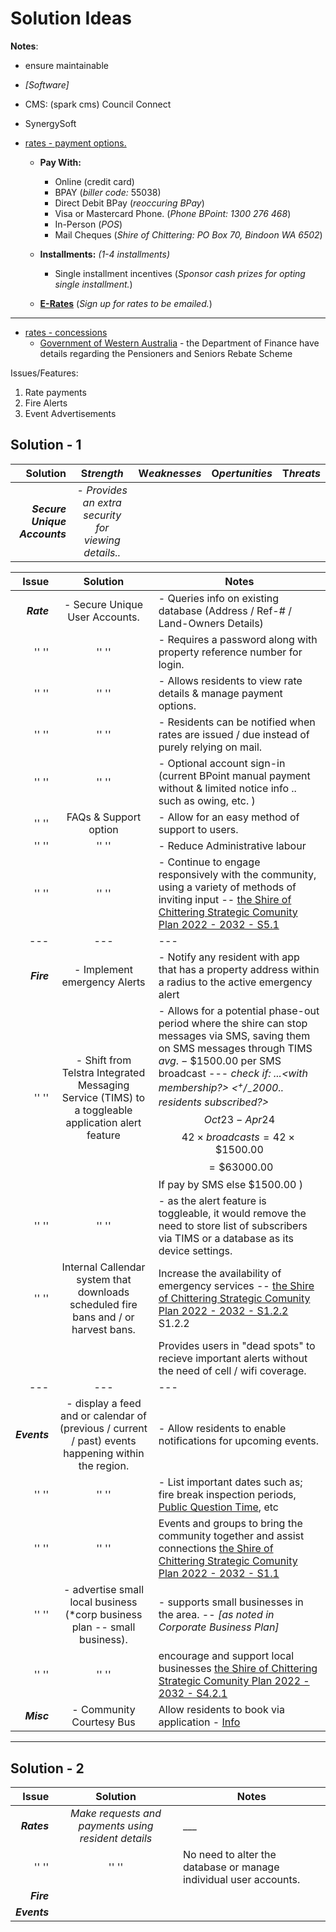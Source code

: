 # Solution Ideas

**Notes**:

- ensure maintainable 

- _[Software]_
- CMS: (spark cms) Council Connect
- SynergySoft

- [rates - payment options.](https://www.chittering.wa.gov.au/council/rates/rates.aspx#-2023-2024-budget-project-highlights)
  - **Pay With:**
    - Online (credit card)
    - BPAY (_biller code:_ 55038)
    - Direct Debit BPay (_reoccuring BPay_)
    - Visa or Mastercard Phone. (_Phone BPoint: 1300 276 468_)
    - In-Person (_POS_)
    - Mail Cheques (_Shire of Chittering: PO Box 70, Bindoon WA 6502_)

  - **Installments:** _(1-4 installments)_
    - Single installment incentives (_Sponsor cash prizes for opting single installment._)

  - [**E-Rates**](https://www.chittering.wa.gov.au/council/rates/erates.aspx) (_Sign up for rates to be emailed._)

---

- [rates - concessions](https://www.chittering.wa.gov.au/council/rates/rates-concessions.aspx)
  - [Government of Western Australia](https://www.finance.wa.gov.au/cms/State_Revenue/Other_Schemes/Pensioners_and_Seniors/Pensioners-Seniors_Rebates.aspx) - the Department of Finance have details regarding the Pensioners and Seniors Rebate Scheme

Issues/Features:

1. Rate payments
2. Fire Alerts
3. Event Advertisements

## Solution - 1

| **Solution** | **S**_trength_ | **W**_eaknesses_ | **O**_pertunities_ | **T**_hreats_ |
|-:|:-:|:-:|:-:|:-:|
| _**Secure Unique Accounts**_ | - _Provides an extra security for viewing details.._ | | | |



| Issue  | Solution                       | Notes                                                           |
|-------:|:------------------------------:|-----------------------------------------------------------------|
| _**Rate**_   | - Secure Unique User Accounts. | - Queries info on existing database (Address / Ref-# / Land-Owners Details)|
|'' ''|'' ''| - Requires a password along with property reference number for login.|
|'' ''|'' ''| - Allows residents to view rate details & manage payment options.|
|'' ''|'' ''| - Residents can be notified when rates are issued / due instead of purely relying on mail.|
|'' ''|'' ''| - Optional account sign-in (current BPoint manual payment without & limited notice info .. such as owing, etc. )|
| '' '' | FAQs & Support option | - Allow for an easy method of support to users. |
| '' '' | '' '' | - Reduce Administrative labour |
| '' '' | '' '' | - Continue to engage responsively with the community, using a variety of methods of inviting input -- [the Shire of Chittering Strategic Comunity Plan 2022 - 2032 - S5.1](https://www.chittering.wa.gov.au/documents/438/strategic-community-plan-2022-2032) |
|---|---|---|
| _**Fire**_ | - Implement emergency Alerts | - Notify any resident with app that has a property address within a radius to the active emergency alert |
|'' ''| - Shift from Telstra Integrated Messaging Service (TIMS) to a toggleable application alert feature | - Allows for a potential phase-out period where the shire can stop messages via SMS, saving them on SMS messages through TIMS $avg.-\$1500.00$ per SMS broadcast --- _check if: ...<with membership?> <$^+/_- 2000..$ residents subscribed?>_ $$Oct 23 - Apr 24$$ $$42 \times broadcasts = 42  \times \$1500.00$$ $$= \$63000.00$$ If pay by SMS else $\$1500.00$ ) |
|'' ''|'' ''| - as the alert feature is toggleable, it would remove the need to store list of subscribers via TIMS or a database as its device settings. |
| '' '' | Internal Callendar system that downloads scheduled fire bans and / or harvest bans. | Increase the availability of emergency services -- [the Shire of Chittering Strategic Comunity Plan 2022 - 2032 - S1.2.2](https://www.chittering.wa.gov.au/documents/438/strategic-community-plan-2022-2032) S1.2.2  |
||| Provides users in "dead spots" to recieve important alerts without the need of cell / wifi coverage. |
| --- | --- | --- |
| _**Events**_ | - display a feed and or calendar of (previous / current / past) events happening within the region. | - Allow residents to enable notifications for upcoming events. |
|'' ''| '' ''| - List important dates such as; fire break inspection periods, [Public Question Time](https://www.chittering.wa.gov.au/council/council-meetings-agendas-minutes/public-question-time.aspx), etc |
| '' '' | '' '' | Events and groups to bring the community together and assist connections [the Shire of Chittering Strategic Comunity Plan 2022 - 2032 - S1.1](https://www.chittering.wa.gov.au/documents/438/strategic-community-plan-2022-2032) |
| '' ''| - advertise small local business (\*corp business plan -- small business). | - supports small businesses in the area. -- _[as noted in Corporate Business Plan]_  |
| '' '' | '' '' | encourage  and support local businesses [the Shire of Chittering Strategic Comunity Plan 2022 - 2032 - S4.2.1](https://www.chittering.wa.gov.au/documents/438/strategic-community-plan-2022-2032) |
| _**Misc**_ | - Community Courtesy Bus | Allow residents to book via application - [Info](https://www.chittering.wa.gov.au/community/chittering-community-bus-service.aspx) |

---

## Solution - 2

|    **Issue** | **Solution** | **Notes** |
|-------------:|:------------:|-----------|
|  _**Rates**_ | _Make requests and payments using resident details_ | ___ |
|        '' '' |     '' ''    | No need to alter the database or manage individual user accounts. |
|   _**Fire**_ |  |           |
| _**Events**_ |              |           |
